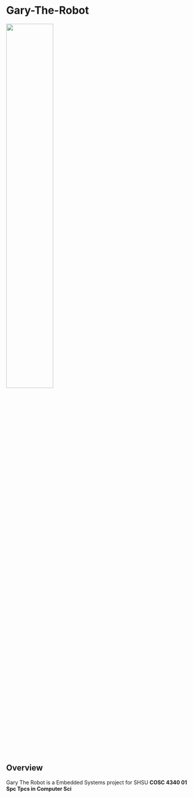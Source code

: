 # Gary-The-Robot

<img src="https://user-images.githubusercontent.com/28638971/206269347-83292134-fa4f-4e47-9969-3cda919c3cbf.jpeg" width=50% height=50%>

## Overview
Gary The Robot is a Embedded Systems project for SHSU **COSC 4340 01 Spc Tpcs in Computer Sci**

